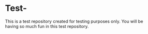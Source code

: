 # Test-
This is a test repository created for testing purposes only.
You will be having so much fun in this test repository.
